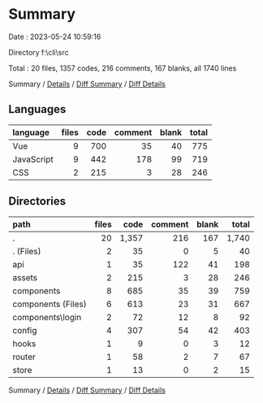 # Summary

Date : 2023-05-24 10:59:16

Directory f:\\cli\\src

Total : 20 files,  1357 codes, 216 comments, 167 blanks, all 1740 lines

Summary / [Details](details.md) / [Diff Summary](diff.md) / [Diff Details](diff-details.md)

## Languages
| language | files | code | comment | blank | total |
| :--- | ---: | ---: | ---: | ---: | ---: |
| Vue | 9 | 700 | 35 | 40 | 775 |
| JavaScript | 9 | 442 | 178 | 99 | 719 |
| CSS | 2 | 215 | 3 | 28 | 246 |

## Directories
| path | files | code | comment | blank | total |
| :--- | ---: | ---: | ---: | ---: | ---: |
| . | 20 | 1,357 | 216 | 167 | 1,740 |
| . (Files) | 2 | 35 | 0 | 5 | 40 |
| api | 1 | 35 | 122 | 41 | 198 |
| assets | 2 | 215 | 3 | 28 | 246 |
| components | 8 | 685 | 35 | 39 | 759 |
| components (Files) | 6 | 613 | 23 | 31 | 667 |
| components\\login | 2 | 72 | 12 | 8 | 92 |
| config | 4 | 307 | 54 | 42 | 403 |
| hooks | 1 | 9 | 0 | 3 | 12 |
| router | 1 | 58 | 2 | 7 | 67 |
| store | 1 | 13 | 0 | 2 | 15 |

Summary / [Details](details.md) / [Diff Summary](diff.md) / [Diff Details](diff-details.md)